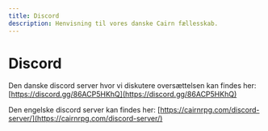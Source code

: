 ```yaml
---
title: Discord
description: Henvisning til vores danske Cairn fællesskab.
---
```


# Discord

Den danske discord server hvor vi diskutere oversættelsen kan findes her: [https://discord.gg/86ACP5HKhQ](https://discord.gg/86ACP5HKhQ)

Den engelske discord server kan findes her: [https://cairnrpg.com/discord-server/](https://cairnrpg.com/discord-server/)
